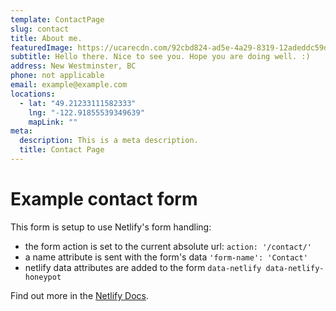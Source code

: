 ```yaml
---
template: ContactPage
slug: contact
title: About me.
featuredImage: https://ucarecdn.com/92cbd824-ad5e-4a29-8319-12adeddc59d9/-/preview/-/enhance/51/
subtitle: Hello there. Nice to see you. Hope you are doing well. :)
address: New Westminster, BC
phone: not applicable
email: example@example.com
locations:
  - lat: "49.21233111582333"
    lng: "-122.91855539349639"
    mapLink: ""
meta:
  description: This is a meta description.
  title: Contact Page
---
```

# Example contact form

This form is setup to use Netlify's form handling:

* the form action is set to the current absolute url: `action: '/contact/'`
* a name attribute is sent with the form's data `'form-name': 'Contact'`
* netlify data attributes are added to the form `data-netlify data-netlify-honeypot`

Find out more in the [Netlify Docs](https://www.netlify.com/docs/form-handling/).